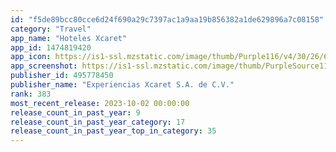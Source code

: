 ```yaml
---
id: "f5de89bcc80cce6d24f690a29c7397ac1a9aa19b856382a1de629896a7c08158"
category: "Travel"
app_name: "Hoteles Xcaret"
app_id: 1474819420
app_icon: https://is1-ssl.mzstatic.com/image/thumb/Purple116/v4/30/26/61/302661f0-dc4b-af33-4ae1-0631db2eb71a/AppIcon-0-1x_U007emarketing-0-5-0-sRGB-85-220.png/1024x1024bb.png
app_screenshot: https://is1-ssl.mzstatic.com/image/thumb/PurpleSource116/v4/3a/c5/74/3ac57455-fe1f-1b5a-3a79-5ade36accaf8/1ee688aa-c020-4297-bc39-8ecef6ee53d6_1_XS_max_U002c_XR@3x.jpg/1242x2688bb.png
publisher_id: 495778450
publisher_name: "Experiencias Xcaret S.A. de C.V."
rank: 383
most_recent_release: 2023-10-02 00:00:00
release_count_in_past_year: 9
release_count_in_past_year_category: 17
release_count_in_past_year_top_in_category: 35
---
```

